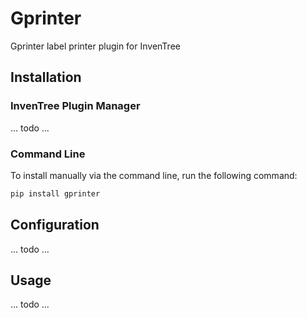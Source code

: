 # Gprinter

Gprinter label printer plugin for InvenTree

## Installation

### InvenTree Plugin Manager

... todo ...

### Command Line 

To install manually via the command line, run the following command:

```bash
pip install gprinter
```

## Configuration

... todo ...

## Usage

... todo ...
